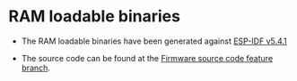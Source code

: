 # RAM loadable binaries

* The RAM loadable binaries have been generated against [ESP-IDF v5.4.1](https://github.com/espressif/esp-idf/tree/v5.4.1/)

* The source code can be found at the [Firmware source code feature branch](https://github.com/espressif/esp-cryptoauthlib/tree/feature/add_firmware_source_code).
